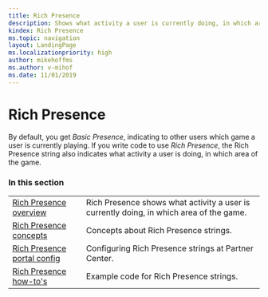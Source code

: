 ```yaml
---
title: Rich Presence
description: Shows what activity a user is currently doing, in which area of the game.
kindex: Rich Presence
ms.topic: navigation
layout: LandingPage
ms.localizationpriority: high
author: mikehoffms
ms.author: v-mihof
ms.date: 11/01/2019
---
```


# Rich Presence

By default, you get *Basic Presence*, indicating to other users which game a user is currently playing.
If you write code to use *Rich Presence*, the Rich Presence string also indicates what activity a user is doing, in which area of the game.


### In this section

|     |     |
| --- | --- |
| [Rich Presence overview](live-presence-overview.md) | Rich Presence shows what activity a user is currently doing, in which area of the game. |
| [Rich Presence concepts](concepts/live-presence-concepts-nav.md) | Concepts about Rich Presence strings. |
| [Rich Presence portal config](config/live-presence-config-nav.md) | Configuring Rich Presence strings at Partner Center. |
| [Rich Presence how-to's](how-to/live-presence-howto-nav.md) | Example code for Rich Presence strings. |
